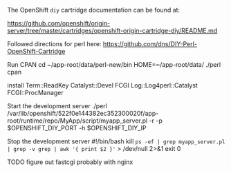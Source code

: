 The OpenShift `diy` cartridge documentation can be found at:

https://github.com/openshift/origin-server/tree/master/cartridges/openshift-origin-cartridge-diy/README.md

Followed directions for perl here: https://github.com/dns/DIY-Perl-OpenShift-Cartridge


Run CPAN
cd ~/app-root/data/perl-new/bin
HOME=~/app-root/data/ ./perl cpan

install Term::ReadKey Catalyst::Devel FCGI Log::Log4perl::Catalyst FCGI::ProcManager

Start the development server
./perl /var/lib/openshift/522f0e144382ec352300020f/app-root/runtime/repo/MyApp/script/myapp_server.pl -r -p $OPENSHIFT_DIY_PORT -h $OPENSHIFT_DIY_IP

Stop the development server
#!/bin/bash
kill `ps -ef | grep myapp_server.pl | grep -v grep | awk '{ print $2 }'` > /dev/null 2>&1
exit 0

TODO figure out fastcgi probably with nginx
